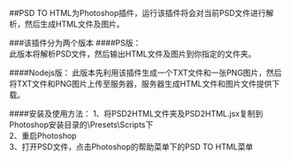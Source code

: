 ##PSD TO HTML为Photoshop插件，运行该插件将会对当前PSD文件进行解析，然后生成HTML文件及图片。  

###该插件分为两个版本
####PS版：  
此版本将解析PSD文件，然后输出HTML文件及图片到你指定的文件夹。

####Nodejs版：
此版本先利用该插件生成一个TXT文件和一张PNG图片，然后将TXT文件和PNG图片上传至服务器，服务器生成HTML文件和图片文件提供下载。

####安装及使用方法：
1、将PSD2HTML文件夹及PSD2HTML.jsx复制到Photoshop安装目录的\Presets\Scripts下  
2、重启Photoshop  
3、打开PSD文件，点击Photoshop的帮助菜单下的PSD TO HTML菜单  